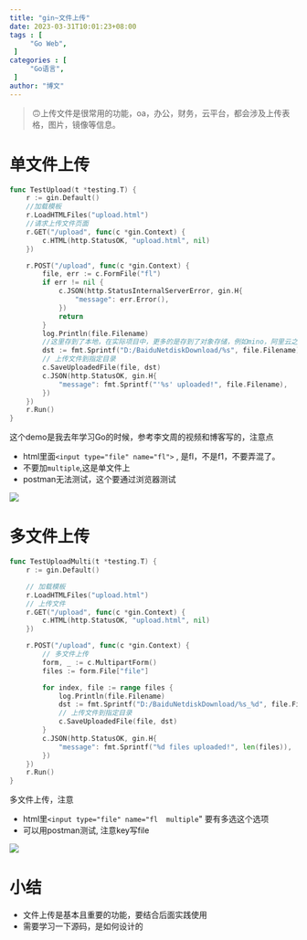 ```yaml
---
title: "gin~文件上传"
date: 2023-03-31T10:01:23+08:00
tags : [                                    
     "Go Web",
 ]
categories : [                              
     "Go语言",
 ]
author: "博文"  
---
```


> 🙃上传文件是很常用的功能，oa，办公，财务，云平台，都会涉及上传表格，图片，镜像等信息。

# 单文件上传

```go
func TestUpload(t *testing.T) {
	r := gin.Default()
	//加载模板
	r.LoadHTMLFiles("upload.html")
	//请求上传文件页面
	r.GET("/upload", func(c *gin.Context) {
		c.HTML(http.StatusOK, "upload.html", nil)
	})

	r.POST("/upload", func(c *gin.Context) {
		file, err := c.FormFile("fl")
		if err != nil {
			c.JSON(http.StatusInternalServerError, gin.H{
				"message": err.Error(),
			})
			return
		}
		log.Println(file.Filename)
		//这里存到了本地，在实际项目中，更多的是存到了对象存储，例如mino，阿里云之类的;
		dst := fmt.Sprintf("D:/BaiduNetdiskDownload/%s", file.Filename)
		// 上传文件到指定目录
		c.SaveUploadedFile(file, dst)
		c.JSON(http.StatusOK, gin.H{
			"message": fmt.Sprintf("'%s' uploaded!", file.Filename),
		})
	})
	r.Run()
}
```

这个demo是我去年学习Go的时候，参考李文周的视频和博客写的，注意点

- html里面`<input type="file" name="fl">` , 是fl，不是f1，不要弄混了。
- 不要加`multiple`,这是单文件上
- postman无法测试，这个要通过浏览器测试

![](/文件上传/20230401102220.png)

# 多文件上传

```go
func TestUploadMulti(t *testing.T) {
	r := gin.Default()

	// 加载模板
	r.LoadHTMLFiles("upload.html")
	// 上传文件
	r.GET("/upload", func(c *gin.Context) {
		c.HTML(http.StatusOK, "upload.html", nil)
	})

	r.POST("/upload", func(c *gin.Context) {
		// 多文件上传
		form, _ := c.MultipartForm()
		files := form.File["file"]

		for index, file := range files {
			log.Println(file.Filename)
			dst := fmt.Sprintf("D:/BaiduNetdiskDownload/%s_%d", file.Filename, index)
			// 上传文件到指定目录
			c.SaveUploadedFile(file, dst)
		}
		c.JSON(http.StatusOK, gin.H{
			"message": fmt.Sprintf("%d files uploaded!", len(files)),
		})
	})
	r.Run()
}

```

多文件上传，注意

- html里`<input type="file" name="fl  multiple`" 要有多选这个选项
- 可以用postman测试, 注意key写file

![](/文件上传/20230401104116.png)

# 小结

- 文件上传是基本且重要的功能，要结合后面实践使用
- 需要学习一下源码，是如何设计的